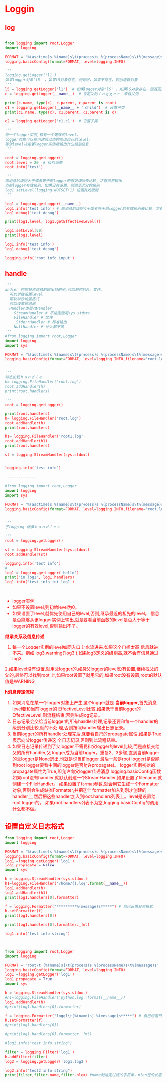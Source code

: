 # **<font color=Red>Loggin**


## **<font color=Red>log**


```python

from logging import root,Logger
import logging

FORMAT = '%(asctime)s %(name)s\t(process)s %(processName)s\t%(message)s'
logging.basicConfig(format=FORMAT, level=logging.INFO)

'''
logging.getLogger('l1')
如果logger对象'l5' ，如果l5对象存在，则返回，如果不存在，则创造新对象
'''
l5 = logging.getLogger('l1')  # 如果logger对象'l5' ，如果l5对象存在，则返回，如果不存在，则创造新对象
c = logging.getLogger(__name__)  # 自定义的ｌｏｇｇｅｒ　来自父列

print(c.name, type(c), c.parent, c.parent is root)
c1 = logging.getLogger(__name__ + '.child')  # 设置子类
print(c1.name, type(c), c1.parent, c1.parent is c)

c2 = logging.getLogger('c1.c1')  # 设置子类

'''
每一个logger实例,都有一个等效的level。
logger对象可以在创建后动态的修改自己的level。
等效level决定着logger实例能输出什么级别信息
'''

root = logging.getLogger()
root.level = 20  # 级别调整
root.info('test')

'''
那消息的级别大于或者等于前logger的有效级别去比较，才有资格输出
当前logger有效级别，如果没有设置，则继承其父的级别
log1.setLevel(logging.NOTSET+1) 设置有效级别
'''

log1 = logging.getLogger(__name__)
log1.info('test info') # 那消息的级别大于或者等于前logger的有效级别去比较，才有资格输出
log1.debug('test debug')

print(log1.level, log1.getEffectiveLevel())

log1.setLevel(50)
print(log1.level)

log1.info('test info')
log1.debug('test debug')

logging.info('root info input')


```

## **<font color=Red>handle**

```python
'''
andler 控制日志信息的输出目的地,可以是控制台、文件。
  可以单独设置level
  可以单独设置格式
  可以设置过滤器
  Handler类层次Handler
    StreamHandler # 不指定使用sys.stderr
    FileHandler # 文件
    _StderrHandler # 标准输出
    NullHandler # 什么都不做
'''
#from logging import root,Logger
import logging
import sys

FORMAT = '%(asctime)s %(name)s\t(process)s %(processName)s\t%(message)s'
logging.basicConfig(format=FORMAT, level=logging.INFO,filename='root.log')


'''
动态加载ｈａｎｄｌｅ
h= logging.FileHandler('root.log')
root.addHandler(h)
print(root.handlers)

'''
root = logging.getLogger()

print(root.handlers)
h= logging.FileHandler('root.log')
root.addHandler(h)
print(root.handlers)

h1= logging.FileHandler('root1.log')
root.addHandler(h1)
print(root.handlers)

st = logging.StreamHandler(sys.stdout)


logging.info('test info')

--------------

#from logging import root,Logger
import logging
import sys

FORMAT = '%(asctime)s %(name)s\t(process)s %(processName)s\t%(message)s'
logging.basicConfig(format=FORMAT, level=logging.INFO,filename='root.log')


'''
子logging 继承ｈａｎｄｌｅｓ

'''
root = logging.getLogger()

st = logging.StreamHandler(sys.stdout)
root.addHandler(st)

logging.info('test info')
#
log1 = logging.getLogger('hello')
print("in log1", log1.handlers)
log1.info('test info ini log1')




```



- logger实例
- 如果不设置level,则初始level为0。
- 如果设置了level,就优先使用自己的level,否则,继承最近的祖先的level。
信息是否能够从该logger实例上输出,就是要看当前函数的level是否大于等于logger的有效level,否则输出不了。

**<font color=Red>继承关系及信息传递**

1. 每一个Logger实例的level如同入口,让水流进来,如果这个门槛太高,信息就进不来。例如
log3.warning('log3'),如果log3定义的级别高,就不会有信息通过log3

2.如果level没有设置,就用父logger的,如果父logger的level没有设置,继续找父的父的,最终可以找到root
上,如果root设置了就用它的,如果root没有设置,root的默认值是WARNING

 **<font color=Red>h消息传递流程**

1. 如果消息在某一个logger对象上产生,这个logger就是 **<font color=Red>当前logger**,首先消息level要和当前logger的
EffectiveLevel比较,如果低于当前logger的EffectiveLevel,则流程结束;否则生成log记录。
2. 日志记录会交给当前logger的所有handler处理,记录还要和每一个handler的级别分别比较,低的不处
理,否则按照handler输出日志记录。
3. 当前logger的所有handler处理完后,就要看自己的propagate属性,如果是True表示向父logger传递这
个日志记录,否则到此流程结束。
4. 如果日志记录传递到了父logger,不需要和父logger的level比较,而是直接交给父的所有handler,父
logger成为当前logger。重复2、3步骤,直到当前logger的父logger是None退出,也就是说当前logger
最后一般是root logger(是否能到root logger要看中间的logger是否允许propagate)。
logger实例初始的propagate属性为True,即允许向父logger传递消息
logging.basicConfig函数
如果root没有handler,就默认创建一个StreamHandler,如果设置了filename,就创建一个FileHandler。
如果设置了format参数,就会用它生成一个Formatter对象,否则会生成缺省Formatter,并把这个
formatter加入到刚才创建的handler上,然后把这些handler加入到root.handlers列表上。level是设置给root logger的。
如果root.handlers列表不为空,logging.basicConfig的调用什么都不做。

 ## **<font color=Red>设置自定义日志格式**

```python
from logging import root,Logger
import logging

FORMAT = '%(asctime)s %(name)s\t(process)s %(processName)s\t%(message)s'
logging.basicConfig(format=FORMAT, level=logging.INFO)
log1 =logging.getLogger('log1')
log1.propagate = False
import sys

h = logging.StreamHandler(sys.stdout)
h1=logging.FileHandler('/home/{}.log'.format(__name__))
log1.addHandler(h)
log1.addHandler(h1)
print(log1.handlers[0].formatter)

f = logging.Formatter("*********%(message)s*****") # 自己设置日志格式
h.setFormatter(f)
print(log1.handlers[0])

print(log1.handlers[0].formatter._fmt)

log1.info("test info string")



from logging import root,Logger
import logging

FORMAT = 'root\t [%(name)s]\t(process)s %(processName)s\t%(message)s'
logging.basicConfig(format=FORMAT, level=logging.INFO)
log1 =logging.getLogger('log1')
log1.propagate = True
import sys

h = logging.StreamHandler(sys.stdout)
#h1=logging.FileHandler('python.log'.format(__name__))
log1.addHandler(h)
#print(log1.handlers[0].formatter)

f = logging.Formatter("logg1\t[%(name)s] %(message)s*****") # 自己设置日志格式
h.setFormatter(f)
#print(log1.handlers[0])

#print(log1.handlers[0].formatter._fmt)

#log1.info("test info string")

filter = logging.Filter('log1')
h.addFilter(filter)
log2 = logging.getLogger('log1.log2')

log2.info("test2 info string")
print(filter,filter.name,filter.nlen) #name制指定过滤的字符串，nlen是的长度


```
